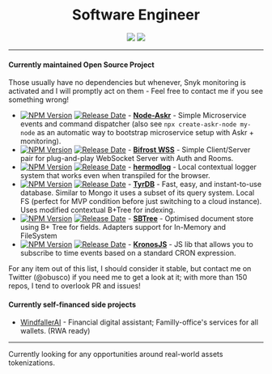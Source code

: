 <h1 align="center">Software Engineer</h1>

<p align="center">
    <img src="https://github-readme-stats.vercel.app/api?username=alex-werner&show_icons=true&count_private=true&theme=highcontrast&hide_border=true&bg_color=00000000&text_color=adbac7&title_color=adbac7&icon_color=fa8b00"/>
    <img src="https://github-readme-stats.vercel.app/api/top-langs/?username=alex-werner&hide_border=true&bg_color=00000000&langs_count=12&hide=less,css,scss,html,M4,Perl,Objective-C&hide_title=true&text_color=adbac7&title_color=adbac7&layout=compact"/>
</p>

---

#### Currently maintained Open Source Project

Those usually have no dependencies but whenever, Snyk monitoring is activated and I will promptly act on them - Feel free to contact me if you see something wrong!

- [![NPM Version](https://img.shields.io/npm/v/node-askr.svg?&style=flat-square)](https://www.npmjs.org/package/node-askr)
[![Release Date](https://img.shields.io/github/release-date/alex-werner/node-askr)](https://github.com/alex-werner/node-askr/releases/latest) - [**Node-Askr**](https://github.com/Alex-Werner/node-askr) - Simple Microservice events and command dispatcher (also see `npx create-askr-node my-node` as an automatic way to bootstrap microservice setup with Askr + monitoring).
- [![NPM Version](https://img.shields.io/npm/v/bifrost-wss.svg?&style=flat-square)](https://www.npmjs.org/package/bifrost-wss)
[![Release Date](https://img.shields.io/github/release-date/alex-werner/bifrost-wss)](https://github.com/alex-werner/bifrost-wss/releases/latest) - [**Bifrost WSS**](https://github.com/Alex-Werner/bifrost-wss) -  Simple Client/Server pair for plug-and-play WebSocket Server with Auth and Rooms.
- [![NPM Version](https://img.shields.io/npm/v/hermodlog.svg?&style=flat-square)](https://www.npmjs.org/package/hermodlog)
[![Release Date](https://img.shields.io/github/release-date/alex-werner/hermodlog)](https://github.com/alex-werner/hermodlog/releases/latest) - [**hermodlog**](https://github.com/Alex-Werner/hermodlog) - Local contextual logger system that works even when transpiled for the browser.
- [![NPM Version](https://img.shields.io/npm/v/tyrdb.svg?&style=flat-square)](https://www.npmjs.org/package/tyrdb)
[![Release Date](https://img.shields.io/github/release-date/alex-werner/tyrdb)](https://github.com/alex-werner/tyrdb/releases/latest) - [**TyrDB**](https://github.com/Alex-Werner/tyrdb) - Fast, easy, and instant-to-use database. Similar to Mongo it uses a subset of its query system. Local FS (perfect for MVP condition before just switching to a cloud instance). Uses modified contextual B+Tree for indexing.
-  [![NPM Version](https://img.shields.io/npm/v/sbtree.svg?&style=flat-square)](https://www.npmjs.org/package/sbtree)
[![Release Date](https://img.shields.io/github/release-date/alex-werner/sbtree)](https://github.com/alex-werner/sbtree/releases/latest) - [**SBTree**](https://github.com/Alex-Werner/sbtree) - Optimised document store using B+ Tree for fields. Adapters support for In-Memory and FileSystem
- [![NPM Version](https://img.shields.io/npm/v/kronos-js.svg?&style=flat-square)](https://www.npmjs.org/package/kronos-js)
[![Release Date](https://img.shields.io/github/release-date/alex-werner/kronos-js)](https://github.com/alex-werner/kronos-js/releases/latest) - [**KronosJS**](https://github.com/Alex-Werner/kronos-js) -  JS lib that allows you to subscribe to time events based on a standard CRON expression.

For any item out of this list, I should consider it stable, but contact me on Twitter (@obusco) if you need me to get a look at it; with more than 150 repos, I tend to overlook PR and issues! 

#### Currently self-financed side projects

- [WindfallerAI](https://github.com/WindfallerAI) - Financial digital assistant; Familly-office's services for all wallets. (RWA ready)
  
--- 

Currently looking for any opportunities around real-world assets tokenizations.
